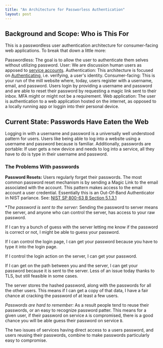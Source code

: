 ```yaml
---
title: "An Architecture for Passworless Authentication"
layout: post
---
```


## Background and Scope: Who is This For

This is a passwordless user authentication architecture for consumer-facing web applications. To break that down a little more:

Passwordless: The goal is to allow the user to authenticate them selves without utilizing password.
User: We are discussion human users as apposed to [service accounts](https://unix.stackexchange.com/questions/314725/what-is-the-difference-between-user-and-service-account).
Authentication: This architecture is focused on [Authenticating](https://en.wikipedia.org/wiki/Authentication), i.e. verifying, a user's identity.
Consumer-facing: This is your run of the mill website where, today, users register with a username, email, and password. Users login by providing a username and password and are able to reset their password by requesting a magic link sent to their inbox. MFA might or might not be a requirement.
Web application: The user is authentication to a web application hosted on the internet, as opposed to a locally running app or loggin into their personal device.

## Current State: Passwords Have Eaten the Web

Logging in with a username and password is a universally well understood pattern for users. Users like being able to log into a website using a username and password because is familiar. Additionally, passwords are portable: If user gets a new device and needs to log into a service, all they have to do is type in their username and password.

### The Problems With passwords

**Password Resets:** Users regularly forget their passwords. The most common password reset mechanism is by sending a Magic Link to the email associated with the account. This pattern makes access to the email account a user credential. Essentially this is an Out-Of-Band Authenticator in NIST parlance. See: [NIST SP 800-63 B Section 5.1.3.1](https://pages.nist.gov/800-63-3/sp800-63b.html)

**The password is sent to the server:* Sending the password to server means the server, and anyone who can control the server, has access to your raw password. 

If I can try a bunch of guess with the server letting me know if the password is correct or not, I might be able to guess your password.

If I can control the login page, I can get your password because you have to type it into the login page. 

If I control the login action on the server, I can get your password.

If I can get on the path between you and the server, I can get your password because it is sent to the server. Less of an issue today thanks to TLS, but still feasible in some cases.

The server stores the hashed password, along with the passwords for all the other users. This means if I can get a copy of that data, I have a fair chance at cracking the password of at least a few users.

*Passwords are hard to remember:* As a result people tend to reuse their passwords, or an easy to recognize password patter. This means for a given user, if their password on service `A` is compromised, there is a good chance you will be able guess their password on service `B`.

The two issues of services having direct access to a users password, and users reusing their passwords, combine to make passwords particularly easy to compromise.

